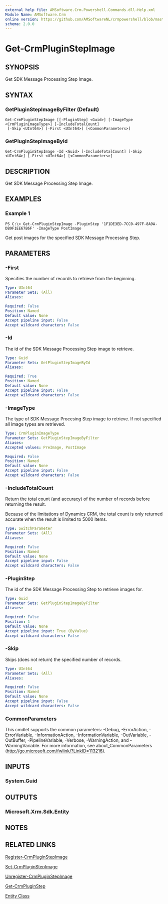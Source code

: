 ```yaml
---
external help file: AMSoftware.Crm.Powershell.Commands.dll-Help.xml
Module Name: AMSoftware.Crm
online version: https://github.com/AMSoftwareNL/crmpowershell/blob/master/docs/Get-CrmPluginStepImage.md
schema: 2.0.0
---
```


# Get-CrmPluginStepImage

## SYNOPSIS
Get SDK Message Processing Step Image.

## SYNTAX

### GetPluginStepImageByFilter (Default)
```
Get-CrmPluginStepImage [[-PluginStep] <Guid>] [-ImageType <CrmPluginImageType>] [-IncludeTotalCount]
 [-Skip <UInt64>] [-First <UInt64>] [<CommonParameters>]
```

### GetPluginStepImageById
```
Get-CrmPluginStepImage -Id <Guid> [-IncludeTotalCount] [-Skip <UInt64>] [-First <UInt64>] [<CommonParameters>]
```

## DESCRIPTION
Get SDK Message Processing Step Image.

## EXAMPLES

### Example 1
```
PS C:\> Get-CrmPluginStepImage -PluginStep '1F1DE3ED-7CC0-497F-8A9A-DB9F1EE67B6F' -ImageType PostImage
```

Get post images for the specified SDK Message Processing Step.

## PARAMETERS

### -First
Specifies the number of records to retrieve from the beginning.

```yaml
Type: UInt64
Parameter Sets: (All)
Aliases: 

Required: False
Position: Named
Default value: None
Accept pipeline input: False
Accept wildcard characters: False
```

### -Id
The id of the SDK Message Processing Step image to retrieve.

```yaml
Type: Guid
Parameter Sets: GetPluginStepImageById
Aliases: 

Required: True
Position: Named
Default value: None
Accept pipeline input: False
Accept wildcard characters: False
```

### -ImageType
The type of SDK Message Procesing Step image to retrieve. If not specified all image types are retrieved.

```yaml
Type: CrmPluginImageType
Parameter Sets: GetPluginStepImageByFilter
Aliases: 
Accepted values: PreImage, PostImage

Required: False
Position: Named
Default value: None
Accept pipeline input: False
Accept wildcard characters: False
```

### -IncludeTotalCount
Return the total count (and accuracy) of the number of records before returning the result.

Because of the limitations of Dynamics CRM, the total count is only returned accurate when the result is limited to 5000 items.

```yaml
Type: SwitchParameter
Parameter Sets: (All)
Aliases: 

Required: False
Position: Named
Default value: None
Accept pipeline input: False
Accept wildcard characters: False
```

### -PluginStep
The id of the SDK Message Processing Step to retrieve images for.

```yaml
Type: Guid
Parameter Sets: GetPluginStepImageByFilter
Aliases: 

Required: False
Position: 1
Default value: None
Accept pipeline input: True (ByValue)
Accept wildcard characters: False
```

### -Skip
Skips (does not return) the specified number of records.

```yaml
Type: UInt64
Parameter Sets: (All)
Aliases: 

Required: False
Position: Named
Default value: None
Accept pipeline input: False
Accept wildcard characters: False
```

### CommonParameters
This cmdlet supports the common parameters: -Debug, -ErrorAction, -ErrorVariable, -InformationAction, -InformationVariable, -OutVariable, -OutBuffer, -PipelineVariable, -Verbose, -WarningAction, and -WarningVariable. For more information, see about_CommonParameters (http://go.microsoft.com/fwlink/?LinkID=113216).

## INPUTS

### System.Guid

## OUTPUTS

### Microsoft.Xrm.Sdk.Entity

## NOTES

## RELATED LINKS

[Register-CrmPluginStepImage](Register-CrmPluginStepImage.md)

[Set-CrmPluginStepImage](Set-CrmPluginStepImage.md)

[Unregister-CrmPluginStepImage](Unregister-CrmPluginStepImage.md)

[Get-CrmPluginStep](Get-CrmPluginStep.md)

[Entity Class](https://msdn.microsoft.com/library/microsoft.xrm.sdk.entity.aspx)
